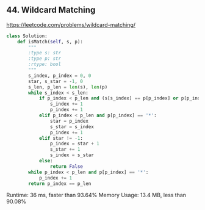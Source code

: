 ## 44. Wildcard Matching

https://leetcode.com/problems/wildcard-matching/


```python
class Solution:
    def isMatch(self, s, p):
        """
        :type s: str
        :type p: str
        :rtype: bool
        """
        s_index, p_index = 0, 0
        star, s_star = -1, 0
        s_len, p_len = len(s), len(p)
        while s_index < s_len:
            if p_index < p_len and (s[s_index] == p[p_index] or p[p_index] == '?'):
                s_index += 1
                p_index += 1
            elif p_index < p_len and p[p_index] == '*':
                star = p_index
                s_star = s_index
                p_index += 1
            elif star != -1:
                p_index = star + 1
                s_star += 1
                s_index = s_star
            else:
                return False
        while p_index < p_len and p[p_index] == '*':
            p_index += 1
        return p_index == p_len
```

Runtime: 36 ms, faster than 93.64%
Memory Usage: 13.4 MB, less than 90.08% 
